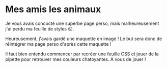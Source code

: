 # Mes amis les animaux

Je vous avais concocté une superbe page perso, mais malheureusement j'ai perdu ma feuille de styles :confused:.

Heureusement, j'avais gardé une maquette en image ! Le but sera donc de réintégrer ma page perso d'après cette maquette !

Il faut bien entendu commencer par recréer une feuille CSS et jouer de la pipette pour retrouver mes couleurs chatoyantes. A vous de jouer !